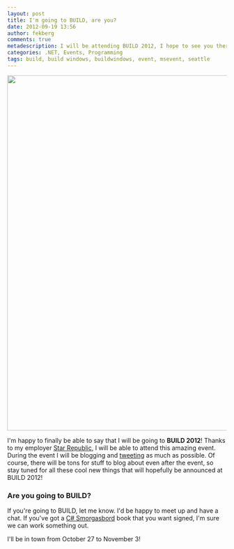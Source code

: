 ```yaml
---
layout: post
title: I'm going to BUILD, are you?
date: 2012-09-19 13:56
author: fekberg
comments: true
metadescription: I will be attending BUILD 2012, I hope to see you there!
categories: .NET, Events, Programming
tags: build, build windows, buildwindows, event, msevent, seattle
---
```

<img src="http://cdn.filipekberg.se/fekberg-blog/wp-content/uploads/2012/09/buildwindows.png" alt="" title="BUILD" width="815" style="display: block;   margin-left: auto;   margin-right: auto;" class="aligncenter size-full wp-image-1125" />

I'm happy to finally be able to say that I will be going to <strong>BUILD 2012</strong>! Thanks to my employer <a href="http://www.starrepublic.com/">Star Republic</a>, I will be able to attend this amazing event. During the event I will be blogging and <a href="https://twitter.com/fekberg">tweeting</a> as much as possible. Of course, there will be tons for stuff to blog about even after the event, so stay tuned for all these cool new things that will hopefully be announced at BUILD 2012!<!--excerpt-->

<h3>Are you going to BUILD?</h3>
If you're going to BUILD, let me know. I'd be happy to meet up and have a chat. If you've got a <a href="amazon.com/C-Smorgasbord-Filip-Ekberg/dp/1468152106/">C# Smorgasbord</a> book that you want signed, I'm sure we can work something out.

I'll be in town from October 27 to November 3!

<a href="http://www.starrepublic.com"><img src="http://cdn.filipekberg.se/fekberg-blog/wp-content/uploads/2012/09/Star-Republic1.png" alt="" title="Star Republic" startwidth="609" style="display: block;   margin-left: auto;   margin-right: auto;" class="aligncenter size-full wp-image-1136" /></a>
